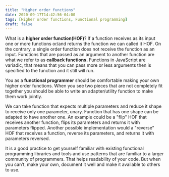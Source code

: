```yaml
---
title: "Higher order functions"
date: 2020-09-17T14:42:56-04:00
tags: [Higher order functions, Functional programming]
draft: false
---
```


What is a **higher order function(HOF)**?  If a function receives as its input one or more functions or/and returns the function we can called it HOF. On the contrary, a single order function does not receive the function as an input. Functions that are passed as an argument to another function are what we refer to as **callback functions.** Functions in JavaScript are variadic, that means that you can pass more or less arguments then is specified to the function and it still will run.

You as a **functional programmer** should be comfortable making your own higher order functions. When you see two pieces that are not completely fit together you should be able to write an adapter/utility function to make them work jointly.

We can take function that expects multiple parameters and reduce it shape to receive only one parameter, unary. Function that has one shape can be adapted to have another one. An example could be a "flip" HOF that receives another function, flips its parameters and returns it with parameters flipped. Another possible implementation would a "reverse" HOF that receives a function, reverse its parameters, and returns it with parameters reversed.

It is a good practice to get yourself familiar with existing functional programming libraries and tools and use patterns that are familiar to a larger community of programmers. That helps readability of your code. But when you can’t, make your own, document it well and make it available to others to use.